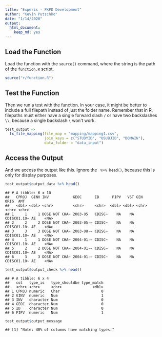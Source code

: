 ```yaml
---
title: "Experis - PKPD Development"
author: "Kevin Putschko"
date: "1/14/2020"
output: 
  html_document: 
    keep_md: yes
---
```




## Load the Function

Load the function with the `source()` command, where the string is the path of the `function.R` script.  

```r
source("r/function.R")
```


## Test the Function

Then we run a test with the function.  In your case, it might be better to include a full filepath instead of just the folder name.  Remember that in R, filepaths must either have a single forward slash `/` or have two backslashes `\\`, because a single backslash `\` won't work.


```r
test_output <-
  fx_file_mapping(file_map = "mapping/mapping1.csv",
                  join_keys = c("STUDYID", "USUBJID", "DOMAIN"),
                  data_folder = "data_input")
```

## Access the Output

And we access the output like this. Ignore the ` %>% head()`, because this is only for display purposes.


```r
test_output$output_data %>% head()
```

```
## # A tibble: 6 x 10
##   CPROJ  GINV INV           GEOC      ID      PIPV   VST GEN         ORIG  AMT  
##   <dbl> <dbl> <chr>         <chr>     <chr>  <dbl> <dbl> <chr>       <chr> <chr>
## 1     1     1 DOSE NOT CHA~ 2003-05   CDISC~    NA    NA CDISC01.10~ AE    <NA> 
## 2     2     2 DOSE NOT CHA~ 2003-05-~ CDISC~    NA    NA CDISC01.10~ AE    <NA> 
## 3     3     3 DOSE NOT CHA~ 2003-08-~ CDISC~    NA    NA CDISC01.10~ AE    <NA> 
## 4     1     1 DOSE NOT CHA~ 2004-01-~ CDISC~    NA    NA CDISC01.10~ AE    <NA> 
## 5     2     2 DOSE NOT CHA~ 2004-01-~ CDISC~    NA    NA CDISC01.10~ AE    <NA> 
## 6     3     3 DOSE NOT CHA~ 2004-01-~ CDISC~    NA    NA CDISC01.10~ AE    <NA>
```

```r
test_output$output_check %>% head()
```

```
## # A tibble: 6 x 4
##   col   type_is   type_shouldbe type_match
##   <chr> <chr>     <chr>              <dbl>
## 1 CPROJ numeric   Char                   0
## 2 GINV  numeric   Num                    1
## 3 INV   character Num                    0
## 4 GEOC  character Num                    0
## 5 ID    character Num                    0
## 6 PIPV  numeric   Num                    1
```

```r
test_output$output_message
```

```
## [1] "Note: 40% of columns have matching types."
```

